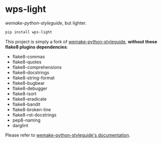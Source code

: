 # wps-light

*wemake-python-styleguide*, but lighter.


```bash
pip install wps-light
```

This project is simply a fork of
[wemake-python-styleguide](https://github.com/wemake-services/wemake-python-styleguide),
**without these flake8 plugins dependencies**:

- flake8-commas
- flake8-quotes
- flake8-comprehensions
- flake8-docstrings
- flake8-string-format
- flake8-bugbear 
- flake8-debugger
- flake8-isort
- flake8-eradicate
- flake8-bandit
- flake8-broken-line
- flake8-rst-docstrings
- pep8-naming
- darglint

Please refer to [wemake-python-styleguide's documentation](https://wemake-python-stylegui.de/en/latest/).
